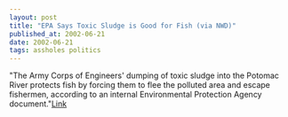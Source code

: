 ```yaml
---
layout: post
title: "EPA Says Toxic Sludge is Good for Fish (via NWD)"
published_at: 2002-06-21
date: 2002-06-21
tags: assholes politics
---
```


"The Army Corps of Engineers' dumping of toxic sludge into the Potomac River protects fish by forcing them to flee the polluted area and escape fishermen, according to an internal Environmental Protection Agency document."[Link](http://www.washingtontimes.com/national/20020619-13558.htm)  